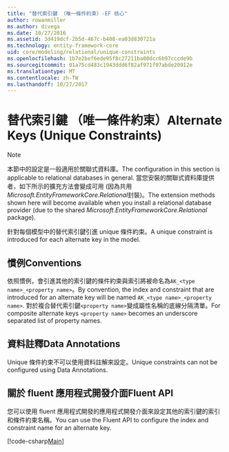 ```yaml
---
title: "替代索引鍵 （唯一條件約束）-EF 核心"
author: rowanmiller
ms.author: divega
ms.date: 10/27/2016
ms.assetid: 3d419dcf-2b5d-467c-b408-ea03d830721a
ms.technology: entity-framework-core
uid: core/modeling/relational/unique-constraints
ms.openlocfilehash: 1b7e2bef6ede95f8c27211ba00dcc6b97cccde9b
ms.sourcegitcommit: 01a75cd483c1943ddd6f82af971f07abde20912e
ms.translationtype: MT
ms.contentlocale: zh-TW
ms.lasthandoff: 10/27/2017
---
```

# <a name="alternate-keys-unique-constraints"></a><span data-ttu-id="33aa0-102">替代索引鍵 （唯一條件約束）</span><span class="sxs-lookup"><span data-stu-id="33aa0-102">Alternate Keys (Unique Constraints)</span></span>

> [!NOTE]  
> <span data-ttu-id="33aa0-103">本節中的設定是一般適用於關聯式資料庫。</span><span class="sxs-lookup"><span data-stu-id="33aa0-103">The configuration in this section is applicable to relational databases in general.</span></span> <span data-ttu-id="33aa0-104">當您安裝的關聯式資料庫提供者，如下所示的擴充方法會變成可用 (因為共用*Microsoft.EntityFrameworkCore.Relational*封裝)。</span><span class="sxs-lookup"><span data-stu-id="33aa0-104">The extension methods shown here will become available when you install a relational database provider (due to the shared *Microsoft.EntityFrameworkCore.Relational* package).</span></span>

<span data-ttu-id="33aa0-105">針對每個模型中的替代索引鍵引進 unique 條件約束。</span><span class="sxs-lookup"><span data-stu-id="33aa0-105">A unique constraint is introduced for each alternate key in the model.</span></span>

## <a name="conventions"></a><span data-ttu-id="33aa0-106">慣例</span><span class="sxs-lookup"><span data-stu-id="33aa0-106">Conventions</span></span>

<span data-ttu-id="33aa0-107">依照慣例，會引進其他的索引鍵的條件約束與索引將被命名為`AK_<type name>_<property name>`。</span><span class="sxs-lookup"><span data-stu-id="33aa0-107">By convention, the index and constraint that are introduced for an alternate key will be named `AK_<type name>_<property name>`.</span></span> <span data-ttu-id="33aa0-108">對於複合替代索引鍵`<property name>`變成屬性名稱的底線分隔清單。</span><span class="sxs-lookup"><span data-stu-id="33aa0-108">For composite alternate keys `<property name>` becomes an underscore separated list of property names.</span></span>

## <a name="data-annotations"></a><span data-ttu-id="33aa0-109">資料註釋</span><span class="sxs-lookup"><span data-stu-id="33aa0-109">Data Annotations</span></span>

<span data-ttu-id="33aa0-110">Unique 條件約束不可以使用資料註解來設定。</span><span class="sxs-lookup"><span data-stu-id="33aa0-110">Unique constraints can not be configured using Data Annotations.</span></span>

## <a name="fluent-api"></a><span data-ttu-id="33aa0-111">關於 fluent 應用程式開發介面</span><span class="sxs-lookup"><span data-stu-id="33aa0-111">Fluent API</span></span>

<span data-ttu-id="33aa0-112">您可以使用 fluent 應用程式開發的應用程式開發介面來設定其他的索引鍵的索引和條件約束名稱。</span><span class="sxs-lookup"><span data-stu-id="33aa0-112">You can use the Fluent API to configure the index and constraint name for an alternate key.</span></span>

[!code-csharp[Main](../../../../samples/core/Modeling/FluentAPI/Samples/Relational/AlternateKeyName.cs?name=Model&highlight=9)]
